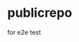 # publicrepo
for e2e test



























































































































































































































































































































































































































































































